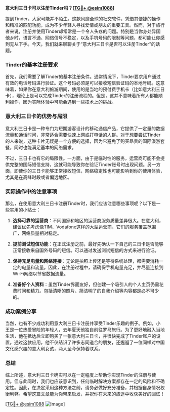 **意大利三日卡可以注册Tinder吗？[[TG💪+ @esim1088](https://t.me/s/esim1088)]**

提到Tinder，大家可能并不陌生。这款风靡全球的社交软件，凭借其便捷的操作和精准的匹配功能，成为不少年轻人寻找爱情或朋友的重要工具。然而，对于旅行者来说，注册并使用Tinder却常常是一个令人头疼的问题。特别是当你身处异国他乡时，语言不通、网络信号不稳定，以及手机号码的限制等问题，都可能让你感到无从下手。今天，我们就来聊聊关于“意大利三日卡是否可以注册Tinder”的话题。

### Tinder的基本注册要求

首先，我们需要了解Tinder的基本注册条件。通常情况下，Tinder要求用户通过有效的电话号码进行验证。这个号码必须是可以接收短信验证码的本地号码。这意味着，如果你在意大利旅游期间，使用的是当地的预付费手机卡（比如意大利三日卡），理论上是可以完成Tinder的注册流程的。但是，这并不意味着所有人都能顺利操作，因为实际体验中可能会遇到一些技术上的挑战。

### 意大利三日卡的优势与局限

意大利三日卡是一种专门为短期游客设计的移动通信产品，它提供了一定量的数据流量和通话时间，非常适合需要快速上网或打电话的人群。对于想要尝试Tinder的人来说，这种卡片无疑是一个方便的选择，因为它避免了购买昂贵的国际漫游套餐，同时也能满足基本的网络需求。

不过，三日卡也有它的局限性。一方面，由于是临时性的服务，运营商可能不会提供完整的国际短信支持，这就可能导致你在验证Tinder账号时出现问题。另一方面，即使你的三日卡能够正常接收短信，网络稳定性也可能影响到你的使用体验，尤其是在高峰时段或者偏远地区。

### 实际操作中的注意事项

那么，在使用意大利三日卡注册Tinder时，我们应该注意哪些事项呢？以下是一些实用的小贴士：

1. **选择可靠的运营商**：不同国家和地区的运营商服务质量差异很大。在意大利，建议优先考虑像TIM、Vodafone这样的大型运营商，它们的服务覆盖范围广，网络质量相对稳定。

2. **提前测试短信功能**：在正式注册之前，最好先确认一下自己的三日卡是否能够正常接收来自国外号码的短信。可以通过发送测试短信的方式来进行验证。

3. **保持充足电量和网络连接**：无论是拍照上传还是等待系统处理，都需要消耗一定的电量和流量。因此，在注册过程中，请确保手机电量充足，并尽量连接到Wi-Fi网络以节省数据流量。

4. **准备好个人资料**：虽然Tinder界面友好，但创建一个吸引人的个人主页仍需花费时间和精力。包括清晰的照片、简洁明了的自我介绍等内容都是必不可少的。

### 成功案例分享

当然，也有不少成功利用意大利三日卡注册并享受Tinder乐趣的例子。例如，小王是一位热爱冒险的年轻人，去年夏天他独自前往罗马旅行。为了更好地融入当地生活，他在抵达后立即购买了一张意大利三日卡，并很快完成了Tinder账户的设置。通过这款应用，他不仅结识了许多志同道合的朋友，还邂逅了一位同样对中国文化感兴趣的意大利女孩，两人至今保持着联系。

### 总结

综上所述，意大利三日卡确实可以在一定程度上帮助你实现Tinder的注册与使用。但与此同时，我们也应该意识到，任何临时解决方案都存在一定的风险和不确定性。因此，在决定采用这种方法之前，请务必做好充分准备，并根据自身情况权衡利弊。希望这篇文章能为你带来启发，并祝你在未来的旅途中收获美好的回忆！

[[TG💪+ @esim1088](https://t.me/s/esim1088) ![Image](https://i.postimg.cc/4NQfJmqS/Snipaste-2025-05-13-00-14-12.png)]